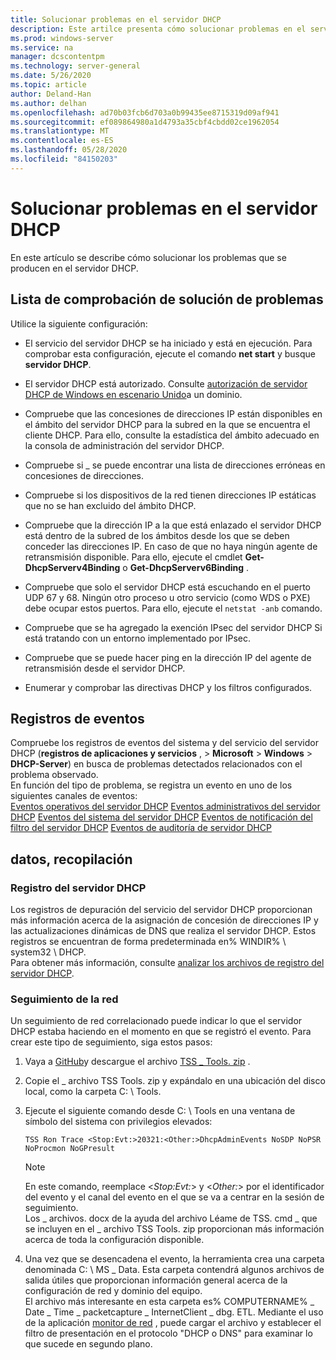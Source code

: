 ```yaml
---
title: Solucionar problemas en el servidor DHCP
description: Este artilce presenta cómo solucionar problemas en el servidor DHCP y recopilar datos.
ms.prod: windows-server
ms.service: na
manager: dcscontentpm
ms.technology: server-general
ms.date: 5/26/2020
ms.topic: article
author: Deland-Han
ms.author: delhan
ms.openlocfilehash: ad70b03fcb6d703a0b99435ee8715319d09af941
ms.sourcegitcommit: ef089864980a1d4793a35cbf4cbdd02ce1962054
ms.translationtype: MT
ms.contentlocale: es-ES
ms.lasthandoff: 05/28/2020
ms.locfileid: "84150203"
---
```

# <a name="troubleshoot-problems-on-the-dhcp-server"></a>Solucionar problemas en el servidor DHCP

En este artículo se describe cómo solucionar los problemas que se producen en el servidor DHCP.

## <a name="troubleshooting-checklist"></a>Lista de comprobación de solución de problemas

Utilice la siguiente configuración:

  - El servicio del servidor DHCP se ha iniciado y está en ejecución. Para comprobar esta configuración, ejecute el comando **net start** y busque **servidor DHCP**.

  - El servidor DHCP está autorizado. Consulte [autorización de servidor DHCP de Windows en escenario Unido](https://docs.microsoft.com/openspecs/windows_protocols/ms-dhcpe/56f8870b-a7c1-4db1-8a86-f69079fe5077)a un dominio.

  - Compruebe que las concesiones de direcciones IP están disponibles en el ámbito del servidor DHCP para la subred en la que se encuentra el cliente DHCP. Para ello, consulte la estadística del ámbito adecuado en la consola de administración del servidor DHCP.

  - Compruebe si \_ se puede encontrar una lista de direcciones erróneas en concesiones de direcciones.

  - Compruebe si los dispositivos de la red tienen direcciones IP estáticas que no se han excluido del ámbito DHCP.

  - Compruebe que la dirección IP a la que está enlazado el servidor DHCP está dentro de la subred de los ámbitos desde los que se deben conceder las direcciones IP. En caso de que no haya ningún agente de retransmisión disponible. Para ello, ejecute el cmdlet **Get-DhcpServerv4Binding** o **Get-DhcpServerv6Binding** .

  - Compruebe que solo el servidor DHCP está escuchando en el puerto UDP 67 y 68. Ningún otro proceso u otro servicio (como WDS o PXE) debe ocupar estos puertos. Para ello, ejecute el `netstat -anb` comando.

  - Compruebe que se ha agregado la exención IPsec del servidor DHCP Si está tratando con un entorno implementado por IPsec.

  - Compruebe que se puede hacer ping en la dirección IP del agente de retransmisión desde el servidor DHCP.

  - Enumerar y comprobar las directivas DHCP y los filtros configurados.

## <a name="event-logs"></a>Registros de eventos

Compruebe los registros de eventos del sistema y del servicio del servidor DHCP (**registros de aplicaciones y servicios** , \> **Microsoft** \> **Windows** \> **DHCP-Server**) en busca de problemas detectados relacionados con el problema observado.  
En función del tipo de problema, se registra un evento en uno de los siguientes canales de eventos:  
[Eventos operativos del servidor DHCP](https://docs.microsoft.com/previous-versions/windows/it-pro/windows-server-2012-r2-and-2012/dn800668\(v=ws.11\))  
[Eventos administrativos del servidor DHCP](https://docs.microsoft.com/previous-versions/windows/it-pro/windows-server-2012-r2-and-2012/dn800668\(v=ws.11\))  
[Eventos del sistema del servidor DHCP](https://docs.microsoft.com/previous-versions/windows/it-pro/windows-server-2012-r2-and-2012/dn800668\(v=ws.11\))  
[Eventos de notificación del filtro del servidor DHCP](https://docs.microsoft.com/previous-versions/windows/it-pro/windows-server-2012-r2-and-2012/dn800668\(v=ws.11\))  
[Eventos de auditoría de servidor DHCP](https://docs.microsoft.com/previous-versions/windows/it-pro/windows-server-2012-r2-and-2012/dn800668\(v=ws.11\))

## <a name="data-collection"></a>datos, recopilación

### <a name="dhcp-server-log"></a>Registro del servidor DHCP

Los registros de depuración del servicio del servidor DHCP proporcionan más información acerca de la asignación de concesión de direcciones IP y las actualizaciones dinámicas de DNS que realiza el servidor DHCP. Estos registros se encuentran de forma predeterminada en% WINDIR% \\ system32 \\ DHCP.  
Para obtener más información, consulte [analizar los archivos de registro del servidor DHCP](https://docs.microsoft.com/previous-versions/windows/it-pro/windows-server-2008-R2-and-2008/dd183591\(v=ws.10\)).

### <a name="network-trace"></a>Seguimiento de la red

Un seguimiento de red correlacionado puede indicar lo que el servidor DHCP estaba haciendo en el momento en que se registró el evento. Para crear este tipo de seguimiento, siga estos pasos:

1.  Vaya a [GitHub](https://github.com/CSS-Windows/WindowsDiag/tree/master/ALL/TSS)y descargue el archivo [TSS \_ Tools. zip](https://github.com/CSS-Windows/WindowsDiag/blob/master/ALL/TSS/tss_tools.zip) .

2.  Copie el \_ archivo TSS Tools. zip y expándalo en una ubicación del disco local, como la carpeta C: \\ Tools.

3.  Ejecute el siguiente comando desde C: \\ Tools en una ventana de símbolo del sistema con privilegios elevados:  
    ```console
    TSS Ron Trace <Stop:Evt:>20321:<Other:>DhcpAdminEvents NoSDP NoPSR NoProcmon NoGPresult
    ```
      
    >[!Note]
    >En este comando, reemplace \<*Stop:Evt:*\> y \<*Other:*\> por el identificador del evento y el canal del evento en el que se va a centrar en la sesión de seguimiento.  
    >Los \_ archivos. docx de la ayuda del archivo Léame de TSS. cmd \_ que se incluyen en el \_ archivo TSS Tools. zip proporcionan más información acerca de toda la configuración disponible.

4.  Una vez que se desencadena el evento, la herramienta crea una carpeta denominada C: \\ MS \_ Data. Esta carpeta contendrá algunos archivos de salida útiles que proporcionan información general acerca de la configuración de red y dominio del equipo.  
    El archivo más interesante en esta carpeta es% COMPUTERNAME% \_ Date \_ Time \_ packetcapture \_ InternetClient \_ dbg. ETL.
    Mediante el uso de la aplicación [monitor de red](https://www.microsoft.com/download/4865) , puede cargar el archivo y establecer el filtro de presentación en el protocolo "DHCP o DNS" para examinar lo que sucede en segundo plano.
